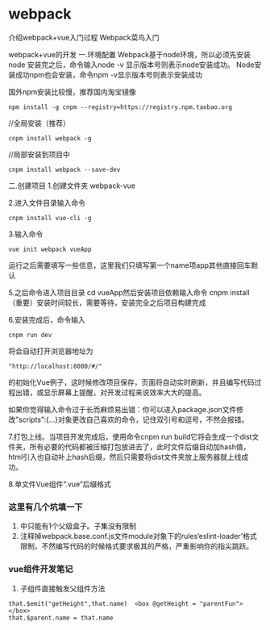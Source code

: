 # webpack
介绍webpack+vue入门过程
Webpack菜鸟入门

webpack+vue的开发
一.环境配置
Webpack基于node环境，所以必须先安装node 安装完之后，命令输入node -v 显示版本号则表示node安装成功。
Node安装成功npm也会安装，命令npm -v显示版本号则表示安装成功

国外npm安装比较慢，推荐国内淘宝镜像
```
npm install -g cnpm --registry=https://registry.npm.taobao.org
```
//全局安装（推荐） 
```
cnpm install webpack -g
```
//局部安装到项目中
```
cnpm install webpack --save-dev
```
二.创建项目
1.创建文件夹 webpack-vue

2.进入文件目录输入命令 
```
cnpm install vue-cli -g
```
3.输入命令
```
vue init webpack vueApp
```
运行之后需要填写一些信息，这里我们只填写第一个name项app其他直接回车默认

5.之后命令进入项目目录 cd vueApp然后安装项目依赖输入命令 cnpm install （重要）安装时间较长，需要等待，安装完全之后项目构建完成

6.安装完成后，命令输入
```
cnpm run dev
```
将会自动打开浏览器地址为
```
"http://localhost:8080/#/"
```
的初始化Vue例子，这时候修改项目保存，页面将自动实时刷新，并且编写代码过程出错，或显示屏幕上提醒，对开发过程来说效率大大的提高。

如果你觉得输入命令过于长而麻烦易出错：你可以进入package.json文件修改”scripts”:{...}对象更改自己喜欢的命令，记住双引号和逗号，不然会报错。

7.打包上线。当项目开发完成后，使用命令cnpm run build它将会生成一个dist文件夹，所有必要的代码都被压缩打包放进去了，此时文件后缀自动加hash值，html引入也自动补上hash后缀，然后只需要将dist文件夹放上服务器就上线成功。

8.单文件Vue组件“.vue”后缀格式

### 这里有几个坑填一下
1. <template></template>中只能有1个父级盒子。子集没有限制
2. 注释掉webpack.base.conf.js文件module对象下的rules‘eslint-loader’格式限制，不然编写代码的时候格式要求极其的严格，严重影响你的指尖跳跃。

### vue组件开发笔记
1. 子组件直接触发父组件方法
```
that.$emit("getHeight",that.name)  <box @getHeight = "parentFun"></box>
that.$parent.name = that.name
```
